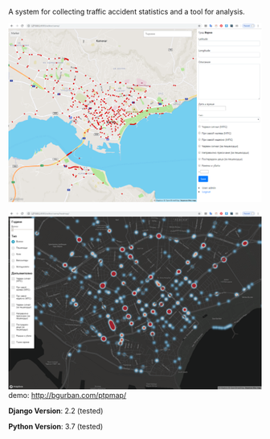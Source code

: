 A system for collecting traffic accident statistics and a tool for analysis.



![Editor](https://github.com/DriveSoft/images/blob/master/ptpmap_editor.png?raw=true)

![Heatmap](https://github.com/DriveSoft/images/blob/master/ptpmap_heatmap.png?raw=true)
demo: http://bgurban.com/ptpmap/


**Django Version**:
2.2 (tested)

**Python Version**:
3.7 (tested)

